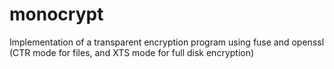 # monocrypt
Implementation of a transparent encryption program using fuse and openssl (CTR mode for files, and XTS mode for full disk encryption)

